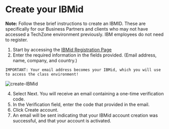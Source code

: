 # Create your IBMid

**Note:**  Follow these brief instructions to create an IBMID. These are specifically for our Business Partners and clients who may not have accessed a TechZone environment previously. IBM employees do not need to register.

1. Start by accessing the [IBMid Registration Page](https://www.ibm.com/account/reg/signup?formid=urx-19776&)
2. Enter the required information in the fields provided. (Email address, name, company, and country.)

```IMPORTANT: Your email address becomes your IBMid, which you will use to access the class environment!```


![create-IBMid](assets/create-your-IBMid.png)

4. Select Next. You will receive an email containing a one-time verification code.
5. In the Verification field, enter the code that provided in the email.
6. Click Create account.
7. An email will be sent indicating that your IBMid account creation was successful, and that your account is activated.    
